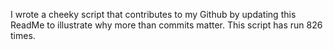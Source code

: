 I wrote a cheeky script that contributes to my Github by updating this ReadMe to illustrate why more than commits matter. This script has run 826 times.